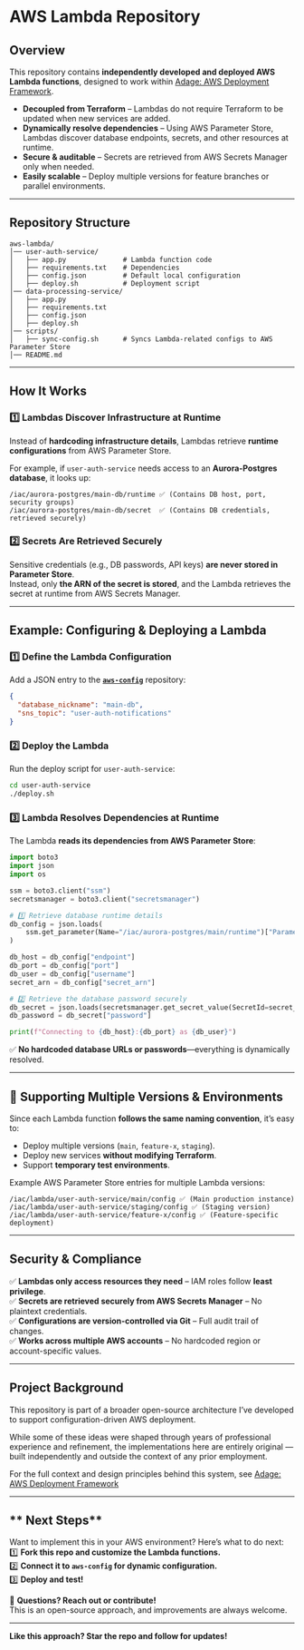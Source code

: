 # AWS Lambda Repository

## **Overview**  
This repository contains **independently developed and deployed AWS Lambda functions**, designed to work within [Adage: AWS Deployment Framework](https://github.com/usekarma/adage).  
- **Decoupled from Terraform** – Lambdas do not require Terraform to be updated when new services are added.  
- **Dynamically resolve dependencies** – Using AWS Parameter Store, Lambdas discover database endpoints, secrets, and other resources at runtime.  
- **Secure & auditable** – Secrets are retrieved from AWS Secrets Manager only when needed.  
- **Easily scalable** – Deploy multiple versions for feature branches or parallel environments.  

---

## **Repository Structure**
```
aws-lambda/
│── user-auth-service/
│   ├── app.py              # Lambda function code
│   ├── requirements.txt    # Dependencies
│   ├── config.json         # Default local configuration
│   ├── deploy.sh           # Deployment script
│── data-processing-service/
│   ├── app.py
│   ├── requirements.txt
│   ├── config.json
│   ├── deploy.sh
│── scripts/
│   ├── sync-config.sh      # Syncs Lambda-related configs to AWS Parameter Store
│── README.md
```

---

## **How It Works**
### **1️⃣ Lambdas Discover Infrastructure at Runtime**
Instead of **hardcoding infrastructure details**, Lambdas retrieve **runtime configurations** from AWS Parameter Store.  

For example, if `user-auth-service` needs access to an **Aurora-Postgres database**, it looks up:  
```
/iac/aurora-postgres/main-db/runtime ✅ (Contains DB host, port, security groups)
/iac/aurora-postgres/main-db/secret  ✅ (Contains DB credentials, retrieved securely)
```

### **2️⃣ Secrets Are Retrieved Securely**
Sensitive credentials (e.g., DB passwords, API keys) **are never stored in Parameter Store**.  
Instead, only **the ARN of the secret is stored**, and the Lambda retrieves the secret at runtime from AWS Secrets Manager.

---

## **Example: Configuring & Deploying a Lambda**
### **1️⃣ Define the Lambda Configuration**
Add a JSON entry to the **[`aws-config`](https://github.com/your-username/iac-config)** repository:
```json
{
  "database_nickname": "main-db",
  "sns_topic": "user-auth-notifications"
}
```

### **2️⃣ Deploy the Lambda**
Run the deploy script for `user-auth-service`:
```sh
cd user-auth-service
./deploy.sh
```

### **3️⃣ Lambda Resolves Dependencies at Runtime**
The Lambda **reads its dependencies from AWS Parameter Store**:
```python
import boto3
import json
import os

ssm = boto3.client("ssm")
secretsmanager = boto3.client("secretsmanager")

# 1️⃣ Retrieve database runtime details
db_config = json.loads(
    ssm.get_parameter(Name="/iac/aurora-postgres/main/runtime")["Parameter"]["Value"]
)

db_host = db_config["endpoint"]
db_port = db_config["port"]
db_user = db_config["username"]
secret_arn = db_config["secret_arn"]

# 2️⃣ Retrieve the database password securely
db_secret = json.loads(secretsmanager.get_secret_value(SecretId=secret_arn)["SecretString"])
db_password = db_secret["password"]

print(f"Connecting to {db_host}:{db_port} as {db_user}")
```
✅ **No hardcoded database URLs or passwords**—everything is dynamically resolved.

---

## **🔄 Supporting Multiple Versions & Environments**
Since each Lambda function **follows the same naming convention**, it’s easy to:
- Deploy multiple versions (`main`, `feature-x`, `staging`).
- Deploy new services **without modifying Terraform**.
- Support **temporary test environments**.

Example AWS Parameter Store entries for multiple Lambda versions:
```
/iac/lambda/user-auth-service/main/config ✅ (Main production instance)
/iac/lambda/user-auth-service/staging/config ✅ (Staging version)
/iac/lambda/user-auth-service/feature-x/config ✅ (Feature-specific deployment)
```

---

## **Security & Compliance**
✅ **Lambdas only access resources they need** – IAM roles follow **least privilege**.  
✅ **Secrets are retrieved securely from AWS Secrets Manager** – No plaintext credentials.  
✅ **Configurations are version-controlled via Git** – Full audit trail of changes.  
✅ **Works across multiple AWS accounts** – No hardcoded region or account-specific values.  

---

## Project Background

This repository is part of a broader open-source architecture I’ve developed to support configuration-driven AWS deployment.

While some of these ideas were shaped through years of professional experience and refinement, the implementations here are entirely original — built independently and outside the context of any prior employment.

For the full context and design principles behind this system, see [Adage: AWS Deployment Framework](https://github.com/usekarma/adage)

---

## ** Next Steps**
Want to implement this in your AWS environment? Here’s what to do next:  
1️⃣ **Fork this repo and customize the Lambda functions.**  
2️⃣ **Connect it to `aws-config` for dynamic configuration.**  
3️⃣ **Deploy and test!**  

📩 **Questions? Reach out or contribute!**  
This is an open-source approach, and improvements are always welcome.  

---

**Like this approach? Star the repo and follow for updates!**
